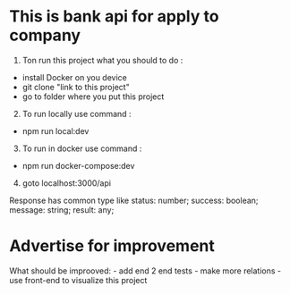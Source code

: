 # This is bank api for apply to company

1. <p>Ton run this project what you should to do :
- install Docker on you device
- git clone "link to this project"
- go to folder where you put this project
</p>

2. <p> To run locally use command : 
- npm run local:dev
</p>

3. <p> To run in docker use command :
- npm run docker-compose:dev

4. goto localhost:3000/api

<p> Response has common type like 
  status: number;
  success: boolean;
  message: string;
  result: any;
  </p>

# Advertise for improvement
<p>
What should be improoved: 
- add end 2 end tests
- make more relations 
- use front-end to visualize this project
</p>

